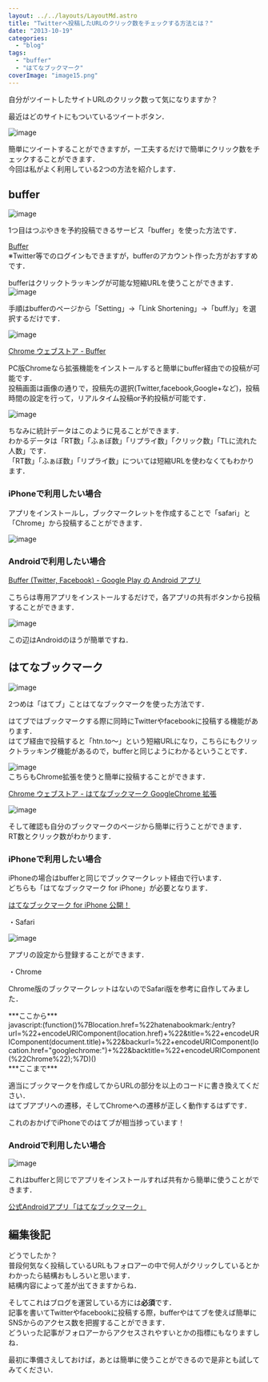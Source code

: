 ```yaml
---
layout: ../../layouts/LayoutMd.astro
title: "Twitterへ投稿したURLのクリック数をチェックする方法とは？"
date: "2013-10-19"
categories: 
  - "blog"
tags: 
  - "buffer"
  - "はてなブックマーク"
coverImage: "image15.png"
---
```


自分がツイートしたサイトURLのクリック数って気になりますか？

最近はどのサイトにもついているツイートボタン．

![image](images/image14.png "image")

簡単にツイートすることができますが，一工夫するだけで簡単にクリック数をチェックすることができます．  
今回は私がよく利用している2つの方法を紹介します．

## buffer

![image](images/image15.png "image")

1つ目はつぶやきを予約投稿できるサービス「buffer」を使った方法です．

[Buffer](https://bufferapp.com/)  
※Twitter等でのログインもできますが，bufferのアカウント作った方がおすすめです．

bufferはクリックトラッキングが可能な短縮URLを使うことができます．  
![image](images/image16.png "image")

手順はbufferのページから「Setting」→「Link Shortening」→「buff.ly」を選択するだけです．

![image](images/image17.png "image")

[Chrome ウェブストア - Buffer](https://chrome.google.com/webstore/detail/buffer/noojglkidnpfjbincgijbaiedldjfbhh)

PC版Chromeなら拡張機能をインストールすると簡単にbuffer経由での投稿が可能です．  
投稿画面は画像の通りで，投稿先の選択(Twitter,facebook,Google+など)，投稿時間の設定を行って，リアルタイム投稿or予約投稿が可能です．

![image](images/image18.png "image")

ちなみに統計データはこのように見ることができます．  
わかるデータは「RT数」「ふぁぼ数」「リプライ数」「クリック数」「TLに流れた人数」です．  
「RT数」「ふぁぼ数」「リプライ数」については短縮URLを使わなくてもわかります．

### iPhoneで利用したい場合

アプリをインストールし，ブックマークレットを作成することで「safari」と「Chrome」から投稿することができます．

![image](images/image19.png "image")

### Androidで利用したい場合

[Buffer (Twitter, Facebook) - Google Play の Android アプリ](https://play.google.com/store/apps/details?id=org.buffer.android&hl=ja)

こちらは専用アプリをインストールするだけで，各アプリの共有ボタンから投稿することができます．

![image](images/image20.png "image")

この辺はAndroidのほうが簡単ですね．

## はてなブックマーク

![image](images/image21.png "image")

2つめは「はてブ」ことはてなブックマークを使った方法です．

はてブではブックマークする際に同時にTwitterやfacebookに投稿する機能があります．  
はてブ経由で投稿すると「htn.to～」という短縮URLになり，こちらにもクリックトラッキング機能があるので，bufferと同じようにわかるということです．

![image](images/image22.png "image")  
こちらもChrome拡張を使うと簡単に投稿することができます．

[Chrome ウェブストア - はてなブックマーク GoogleChrome 拡張](https://chrome.google.com/webstore/detail/%E3%81%AF%E3%81%A6%E3%81%AA%E3%83%96%E3%83%83%E3%82%AF%E3%83%9E%E3%83%BC%E3%82%AF-googlechrome-%E6%8B%A1%E5%BC%B5/dnlfpnhinnjdgmjfpccajboogcjocdla?hl=ja)

![image](images/image23.png "image")

そして確認も自分のブックマークのページから簡単に行うことができます．  
RT数とクリック数がわかります．

### iPhoneで利用したい場合

iPhoneの場合はbufferと同じでブックマークレット経由で行います．  
どちらも「はてなブックマーク for iPhone」が必要となります．

[はてなブックマーク for iPhone 公開！](http://b.hatena.ne.jp/guide/iphone)

・Safari

![image](images/image24.png "image")

アプリの設定から登録することができます．

・Chrome

Chrome版のブックマークレットはないのでSafari版を参考に自作してみました．

\*\*\*ここから\*\*\*  
javascript:(function()%7Blocation.href=%22hatenabookmark:/entry?url=%22+encodeURIComponent(location.href)+%22&title=%22+encodeURIComponent(document.title)+%22&backurl=%22+encodeURIComponent(location.href="googlechrome:")+%22&backtitle=%22+encodeURIComponent(%22Chrome%22);%7D)()  
\*\*\*ここまで\*\*\*

適当にブックマークを作成してからURLの部分を以上のコードに書き換えてください．  
はてブアプリへの遷移，そしてChromeへの遷移が正しく動作するはずです．

これのおかげでiPhoneでのはてブが相当捗っています！

### Androidで利用したい場合

![image](images/image25.png "image")

これはbufferと同じでアプリをインストールすれば共有から簡単に使うことができます．

[公式Androidアプリ「はてなブックマーク」](http://b.hatena.ne.jp/guide/android_app)

## 編集後記

どうでしたか？  
普段何気なく投稿しているURLもフォロアーの中で何人がクリックしているとかわかったら結構おもしろいと思います．  
結構内容によって差が出てきますからね．

そしてこれはブログを運営している方には**必須**です．  
記事を書いてTwitterやfacebookに投稿する際，bufferやはてブを使えば簡単にSNSからのアクセス数を把握することができます．  
どういった記事がフォロアーからアクセスされやすいとかの指標にもなりますしね．

最初に準備さえしておけば，あとは簡単に使うことができるので是非とも試してみてください．
